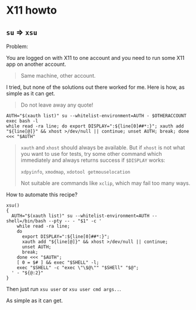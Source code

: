 # X11 howto

## `su` => `xsu`

Problem:

You are logged on with X11 to one account and you need to run some X11 app on another account.

> Same machine, other account.

I tried, but none of the solutions out there worked for me.  Here is how, as simple as it can get.

> Do not leave away any quote!

```
AUTH="$(xauth list)" su --whitelist-environment=AUTH - $OTHERACCOUNT
exec bash -l
while read -ra line; do export DISPLAY=":${line[0]##*:}"; xauth add "${line[@]}" && xhost >/dev/null || continue; unset AUTH; break; done <<< "$AUTH"
```

> `xauth` and `xhost` should always be available.  But if `xhost` is not what you want to use for tests,
> try some other command which immediately and always returns success if `$DISPLAY` works:
>
> `xdpyinfo`, `xmodmap`, `xdotool getmouselocation`
>
> Not suitable are commands like `xclip`, which may fail too many ways.

How to automate this recipe?

```
xsu()
{
  AUTH="$(xauth list)" su --whitelist-environment=AUTH --shell=/bin/bash --pty -- - "$1" -c '
    while read -ra line;
    do
      export DISPLAY=":${line[0]##*:}";
      xauth add "${line[@]}" && xhost >/dev/null || continue;
      unset AUTH;
      break;
    done <<< "$AUTH";
    [ 0 = $# ] && exec "$SHELL" -l;
    exec "$SHELL" -c "exec \"\$@\"" "$SHEll" "$@";
  ' - "${@:2}"
}
```

Then just run `xsu user` or `xsu user cmd args..`.

As simple as it can get.
